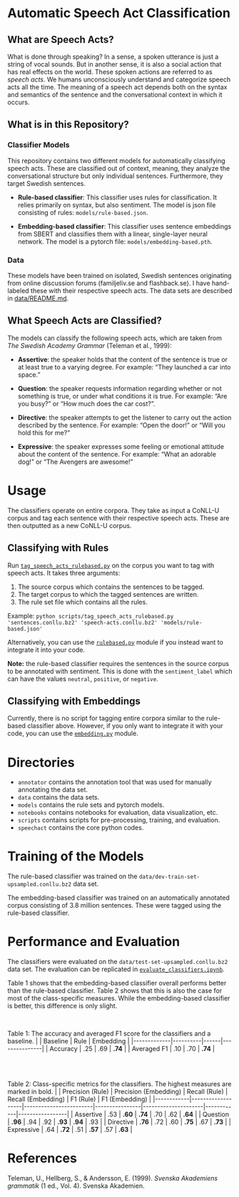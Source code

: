 # Automatic Speech Act Classification


## What are Speech Acts?
What is done through speaking? In a sense, a spoken utterance is just a string of vocal sounds. But in another sense, it is also a social action that has real effects on the world. These spoken actions are referred to as *speech acts*. We humans unconsciously understand and categorize speech acts all the time. The meaning of a speech act depends both on the syntax and semantics of the sentence and the conversational context in which it occurs.



## What is in this Repository?

### Classifier Models
This repository contains two different models for automatically classifying speech acts. These are classified out of context, meaning, they analyze the conversational structure but only individual sentences. Furthermore, they target Swedish sentences.

- **Rule-based classifier**: This classifier uses rules for classification. It relies primarily on syntax, but also sentiment. The model is json file consisting of rules: `models/rule-based.json`.

- **Embedding-based classifier**: This classifier uses sentence embeddings from SBERT and classifies them with a linear, single-layer neural network. The model is a pytorch file: `models/embedding-based.pth`.

### Data
These models have been trained on isolated, Swedish sentences originating from online discussion forums (familjeliv.se and flashback.se). I have hand-labeled these with their respective speech acts. The data sets are described in [data/README.md](data/README.md).



## What Speech Acts are Classified?
The models can classify the following speech acts, which are taken from *The Swedish Academy Grammar* (Teleman et al., 1999):

- **Assertive**: the speaker holds that the content of the sentence is true or at least true to a varying degree. For example: “They launched a car into space.”

- **Question**: the speaker requests information regarding whether or not something is true, or under what conditions it is true. For example: “Are you busy?” or “How much does the car cost?”.

- **Directive**: the speaker attempts to get the listener to carry out the action described by the sentence. For example: “Open the door!” or “Will you hold this for me?”

- **Expressive**: the speaker expresses some feeling or emotional attitude about the content of the sentence. For example: “What an adorable dog!” or “The Avengers are awesome!”




# Usage
The classifiers operate on entire corpora. They take as input a CoNLL-U corpus and tag each sentence with their respective speech acts. These are then outputted as a new CoNLL-U corpus. 


## Classifying with Rules
Run [`tag_speech_acts_rulebased.py`](scripts/tag_speech_acts_rulebased.py) on the corpus you want to tag with speech acts. It takes three arguments:
1. The source corpus which contains the sentences to be tagged.
2. The target corpus to which the tagged sentences are written.
3. The rule set file which contains all the rules.

Example: `python scripts/tag_speech_acts_rulebased.py 'sentences.conllu.bz2' 'speech-acts.conllu.bz2' 'models/rule-based.json'`

Alternatively, you can use the [`rulebased.py`](speechact/classifier/rulebased.py) module if you instead want to integrate it into your code.

**Note:** the rule-based classifier requires the sentences in the source corpus to be annotated with sentiment. This is done with the `sentiment_label` which can have the values `neutral`, `positive`, or `negative`.


## Classifying with Embeddings
Currently, there is no script for tagging entire corpora similar to the rule-based classifier above. However, if you only want to integrate it with your code, you can use the [`embedding.py`](speechact/classifier/embedding.py) module.



# Directories
- `annotator` contains the annotation tool that was used for manually annotating the data set.
- `data` contains the data sets.
- `models` contains the rule sets and pytorch models.
- `notebooks` contains notebooks for evaluation, data visualization, etc.
- `scripts` contains scripts for pre-processing, training, and evaluation.
- `speechact` contains the core python codes.



# Training of the Models
The rule-based classifier was trained on the `data/dev-train-set-upsampled.conllu.bz2` data set.

The embedding-based classifier was trained on an automatically annotated corpus consisting of 3.8 million sentences. These were tagged using the rule-based classifier.



# Performance and Evaluation
The classifiers were evaluated on the `data/test-set-upsampled.conllu.bz2` data set. The evaluation can be replicated in [`evaluate_classifiers.ipynb`](notebooks/evaluate_classifiers.ipynb).

Table 1 shows that the embedding-based classifier overall performs better than the rule-based classifier. Table 2 shows that this is also the case for most of the class-specific measures. While the embedding-based classifier is better, this difference is only slight.  

<br>

Table 1: The accuracy and averaged F1 score for the classifiers and a baseline.
|             | Baseline | Rule |  Embedding    |
|-------------|----------|------|---------------|
| Accuracy    | .25      | .69  | **.74**       |
| Averaged F1 | .10      | .70  | **.74**       |

<br>
<br>

Table 2: Class-specific metrics for the classifiers. The highest measures are marked in bold.
|            | Precision  (Rule) | Precision  (Embedding) | Recall  (Rule) | Recall  (Embedding) | F1  (Rule) | F1  (Embedding) |
|------------|-------------------|------------------------|----------------|---------------------|------------|-----------------|
| Assertive  | .53               | **.60**                | **.74**        | .70                 | .62        | **.64**         |
| Question   | **.96**           | .94                    | .92            | **.93**             | **.94**    | .93             |
| Directive  | **.76**           | .72                    | .60            | **.75**             | .67        | **.73**         |
| Expressive | .64               | **.72**                | .51            | **.57**             | .57        | **.63**         |



# References

Teleman, U., Hellberg, S., & Andersson, E. (1999). *Svenska Akademiens grammatik* (1 ed., Vol. 4). Svenska Akademien.